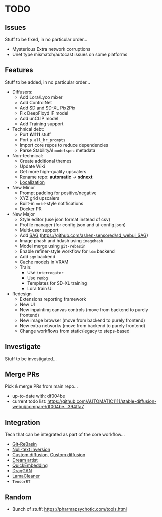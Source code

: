 # TODO

## Issues

Stuff to be fixed, in no particular order...

- Mysterious Extra network corruptions
- Unet type mismatch/autocast issues on some platforms

## Features

Stuff to be added, in no particular order...

- Diffusers:
  - Add Lora/Lyco mixer
  - Add ControlNet
  - Add SD and SD-XL Pix2Pix
  - Fix DeepFloyd IF model
  - Add unCLIP model
  - Add Training support
- Technical debt:
  - Port **A1111** stuff
  - Port `p.all_hr_prompts`
  - Import core repos to reduce dependencies
  - Parse StabilityAI `modelspec` metadata
- Non-technical:
  - Create additional themes
  - Update Wiki
  - Get more high-quality upscalers
  - Rename repo: **automatic** -> **sdnext**
  - [Localization](https://app.transifex.com/signup/open-source/)
- New Minor
  - Prompt padding for positive/negative
  - XYZ grid upscalers
  - Built-in `motd`-style notifications
  - Docker PR
- New Major
  - Style editor (use json format instead of csv)
  - Profile manager (for config.json and ui-config.json)
  - Multi-user support
  - Add [SAG](https://huggingface.co/docs/diffusers/v0.19.3/en/api/pipelines/self_attention_guidance),(https://github.com/ashen-sensored/sd_webui_SAG)
  - Image phash and hdash using `imagehash`
  - Model merge using `git-rebasin`
  - Enable refiner-style workflow for `ldm` backend
  - Add `sgm` backend
  - Cache models in VRAM
  - Train:
    - Use `interrogator`
    - Use `rembg`
    - Templates for SD-XL training
    - Lora train UI
- Redesign
  - Extensions reporting framework
  - New UI
  - New inpainting canvas controls (move from backend to purely frontend)
  - New image browser (move from backend to purely frontend)
  - New extra networks (move from backend to purely frontend)
  - Change workflows from static/legacy to steps-based

## Investigate

Stuff to be investigated...

## Merge PRs

Pick & merge PRs from main repo...

- up-to-date with: df004be
- current todo list: <https://github.com/AUTOMATIC1111/stable-diffusion-webui/compare/df004be...394ffa7>

## Integration

Tech that can be integrated as part of the core workflow...

- [Git-ReBasin]([https://github.com/ogkalu2/Merge-Stable-Diffusion-models-without-distortion](https://github.com/vladmandic/automatic/issues/1176))
- [Null-text inversion](https://github.com/ouhenio/null-text-inversion-colab)
- [Custom diffusion](https://github.com/guaneec/custom-diffusion-webui), [Custom diffusion](https://www.cs.cmu.edu/~custom-diffusion/)
- [Dream artist](https://github.com/7eu7d7/DreamArtist-sd-webui-extension)
- [QuickEmbedding](https://github.com/ethansmith2000/QuickEmbedding)
- [DragGAN](https://github.com/XingangPan/DragGAN)
- [LamaCleaner](https://github.com/Sanster/lama-cleaner)
- `TensorRT`

## Random

- Bunch of stuff: <https://pharmapsychotic.com/tools.html>
